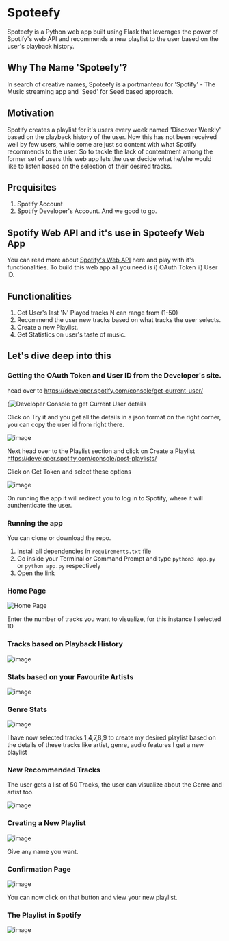# Spoteefy

Spoteefy is a Python web app built using Flask that leverages the power of Spotify's web API and recommends a new playlist to the user based on the user's playback history.

## Why The Name 'Spoteefy'?
In search of creative names, Spoteefy is a portmanteau for 'Spotify' - The Music streaming app and 'Seed' for Seed based approach.

## Motivation
Spotify creates a playlist for it's users every week named 'Discover Weekly' based on the playback history of the user. Now this has not been received well by few users, while some are just so content with what Spotify recommends to the user. So to tackle the lack of contentment among the former set of users this web app lets the user decide what he/she would like to listen based on the selection of their desired tracks. 

## Prequisites
1) Spotify Account
2) Spotify Developer's Account.
And we good to go.

## Spotify Web API and it's use in Spoteefy Web App
You can read more about [Spotify's Web API](https://developer.spotify.com/) here and play with it's functionalities. To build this web app all you need is i) OAuth Token ii) User ID. 

## Functionalities 
1) Get User's last 'N' Played tracks N can range from (1-50)
2) Recommend the user new tracks based on what tracks the user selects.
3) Create a new Playlist.
4) Get Statistics on user's taste of music.

## Let's dive deep into this

### Getting the OAuth Token and User ID from the Developer's site.
head over to https://developer.spotify.com/console/get-current-user/

(![Developer Console to get Current User details](https://user-images.githubusercontent.com/31877827/131079837-851f2bb3-b17a-46c6-ae26-d1b051215b04.png)

Click on Try it and you get all the details in a json format on the right corner, you can copy the user id from right there.

![image](https://user-images.githubusercontent.com/31877827/131080277-01376c1b-90ff-4808-bb8e-8e349b000758.png)

Next head over to the Playlist section and click on Create a Playlist https://developer.spotify.com/console/post-playlists/

Click on Get Token and select these options

![image](https://user-images.githubusercontent.com/31877827/131080555-41135b50-a0c8-493b-a426-6c0a6cabc278.png)

On running the app it will redirect you to log in to Spotify, where it will aunthenticate the user.

### Running the app
You can clone or download the repo.
1) Install all dependencies in ```requirements.txt``` file
2) Go inside your Terminal or Command Prompt and type ```python3 app.py``` or ```python app.py``` respectively
3) Open the link

### Home Page

![Home Page](https://user-images.githubusercontent.com/31877827/131081225-6cfcaf56-877c-438a-ad68-1cd53346b301.png)

Enter the number of tracks you want to visualize, for this instance I selected 10

### Tracks based on Playback History

![image](https://user-images.githubusercontent.com/31877827/131081975-2f0b9c82-b437-4624-96cb-b39913982adc.png)

### Stats based on your Favourite Artists

![image](https://user-images.githubusercontent.com/31877827/131082099-1a82db31-5c03-4301-8e25-a0b1120429e2.png)

### Genre Stats

![image](https://user-images.githubusercontent.com/31877827/131082185-5ec176b5-0c9d-4c7f-a748-5879dccea6e9.png)

I have now selected tracks 1,4,7,8,9 to create my desired playlist
based on the details of these tracks like artist, genre, audio features I get a new playlist

### New Recommended Tracks
The user gets a list of 50 Tracks, the user can visualize about the Genre and artist too.

![image](https://user-images.githubusercontent.com/31877827/131082482-816f1f7b-ecc9-437d-bf1a-e06bbb54c59e.png)
 
### Creating a New Playlist

![image](https://user-images.githubusercontent.com/31877827/131082663-29d6cfb6-7dd8-47b1-9890-3e42fa0e3d5d.png)

Give any name you want.

### Confirmation Page

![image](https://user-images.githubusercontent.com/31877827/131082786-c33e6916-795f-41ef-91c8-1a2fe2f65b41.png)

You can now click on that button and view your new playlist.

### The Playlist in Spotify

![image](https://user-images.githubusercontent.com/31877827/131082945-ae131407-3ae2-465e-9296-e9a8e4519e5e.png)


